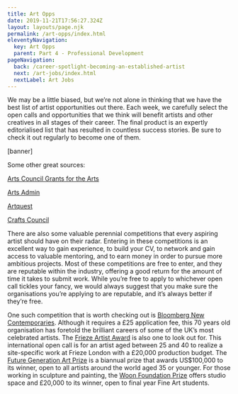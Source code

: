 ```yaml
---
title: Art Opps
date: 2019-11-21T17:56:27.324Z
layout: layouts/page.njk
permalink: /art-opps/index.html
eleventyNavigation:
  key: Art Opps
  parent: Part 4 - Professional Development
pageNavigation:
  back: /career-spotlight-becoming-an-established-artist
  next: /art-jobs/index.html
  nextLabel: Art Jobs
---
```

We may be a little biased, but we’re not alone in thinking that we have the best list of artist opportunities out there. Each week, we carefully select the open calls and opportunities that we think will benefit artists and other creatives in all stages of their career. The final product is an expertly editorialised list that has resulted in countless success stories. Be sure to check it out regularly to become one of them.

\[banner]

Some other great sources: 

[Arts Council Grants for the Arts](https://www.artscouncil.org.uk/funding-finder/grants-arts)

[Arts Admin](https://www.artsadmin.co.uk/resources/e-digest)

[Artquest ](https://www.artquest.org.uk/opportunities/)

[Crafts Council ](https://www.craftscouncil.org.uk/opportunities/all/)



There are also some valuable perennial competitions that every aspiring artist should have on their radar. Entering in these competitions is an excellent way to gain experience, to build your CV, to network and gain access to valuable mentoring, and to earn money in order to pursue more ambitious projects. Most of these competitions are free to enter, and they are reputable within the industry, offering a good return for the amount of time it takes to submit work. While you’re free to apply to whichever open call tickles your fancy, we would always suggest that you make sure the organisations you’re applying to are reputable, and it’s always better if they’re free.

One such competition that is worth checking out is [Bloomberg New Contemporaries](https://www.newcontemporaries.org.uk/). Although it requires a £25 application fee, this 70 years old organisation has foretold the brilliant careers of some of the UK’s most celebrated artists. The [Frieze Artist Award](https://frieze.com/tags/frieze-artist-award) is also one to look out for. This international open call is for an artist aged between 25 and 40 to realize a site-specific work at Frieze London with a £20,000 production budget. The [Future Generation Art Prize](https://futuregenerationartprize.org/) is a biannual prize that awards US$100,000 to its winner, open to all artists around the world aged 35 or younger. For those working in sculpture and painting, the [Woon Foundation Prize](https://www.northumbria.ac.uk/about-us/news-events/news/woon-prize/) offers studio space and £20,000 to its winner, open to final year Fine Art students.
